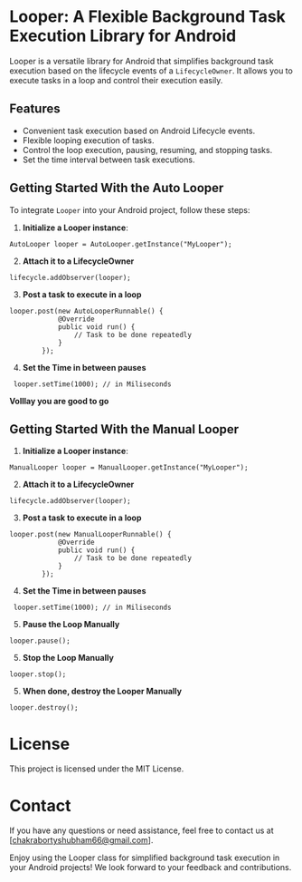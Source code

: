 # Looper: A Flexible Background Task Execution Library for Android

Looper is a versatile library for Android that simplifies background task execution based on the lifecycle events of a `LifecycleOwner`. It allows you to execute tasks in a loop and control their execution easily.

## Features

- Convenient task execution based on Android Lifecycle events.
- Flexible looping execution of tasks.
- Control the loop execution, pausing, resuming, and stopping tasks.
- Set the time interval between task executions.

## Getting Started With the Auto Looper

To integrate `Looper` into your Android project, follow these steps:

1. **Initialize a Looper instance**:
```
AutoLooper looper = AutoLooper.getInstance("MyLooper");
```
2. **Attach it to a LifecycleOwner**
```
lifecycle.addObserver(looper);

```
3. **Post a task to execute in a loop**
```
looper.post(new AutoLooperRunnable() {
            @Override
            public void run() {
                // Task to be done repeatedly
            }
        });
```
4. **Set the Time in between pauses**
```
 looper.setTime(1000); // in Miliseconds

```
**Volllay you are good to go**

## Getting Started With the Manual Looper


1. **Initialize a Looper instance**:
```
ManualLooper looper = ManualLooper.getInstance("MyLooper");
```
2. **Attach it to a LifecycleOwner**
```
lifecycle.addObserver(looper);

```
3. **Post a task to execute in a loop**
```
looper.post(new ManualLooperRunnable() {
            @Override
            public void run() {
                // Task to be done repeatedly
            }
        });
```
4. **Set the Time in between pauses**
```
 looper.setTime(1000); // in Miliseconds

```
5. **Pause the Loop Manually**
```
looper.pause();
```
5. **Stop the Loop Manually**
```
looper.stop();

```
5. **When done, destroy the Looper Manually**

```
looper.destroy();
```
# License
This project is licensed under the MIT License.

# Contact
If you have any questions or need assistance, feel free to contact us at [chakrabortyshubham66@gmail.com].

Enjoy using the Looper class for simplified background task execution in your Android projects! We look forward to your feedback and contributions.
